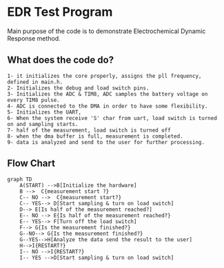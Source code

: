 

# EDR Test Program

Main purpose of the code is to demonstrate Electrochemical Dynamic Response method. 

## What does the code do?

	1- it initializes the core properly, assigns the pll frequency, defined in main.h.
	2- Initializes the debug and load switch pins. 
	3- Initializes the ADC & TIM8, ADC samples the battery voltage on every TIM8 pulse.
	4- ADC is connected to the DMA in order to have some flexibility.
	5- Initializes the UART,
	6- When the system receive 'S' char from uart, load switch is turned on and sampling starts.
	7- half of the measurement, load switch is turned off
	8- when the dma buffer is full, measurement is completed.
	9- data is analyzed and send to the user for further processing.

## Flow Chart
```mermaid
graph TD
	A(START) -->B[Initialize the hardware]
	B -->  C{measurement start ?}
	C-- NO -->  C{measurement start?}
	C-- YES--> D[Start sampling & turn on load switch]
	D--> E[Is half of the measurement reached?]
	E-- NO --> E{Is half of the measurement reached?}
	E-- YES--> F[Turn off the load switch]
	F--> G{Is the measurement finished?}
	G--NO--> G{Is the measurement finished?}
	G--YES-->H[Analyze the data send the result to the user]
	H-->I{RESTART?}
	I-- NO -->I{RESTART?}
	I-- YES -->D[Start sampling & turn on load switch]